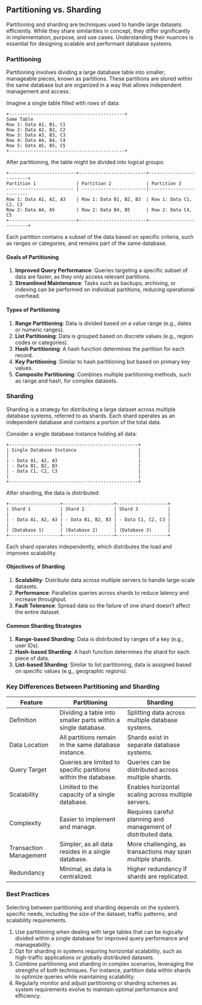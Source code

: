 ## Partitioning vs. Sharding

Partitioning and sharding are techniques used to handle large datasets efficiently. While they share similarities in concept, they differ significantly in implementation, purpose, and use cases. Understanding their nuances is essential for designing scalable and performant database systems.

### Partitioning

Partitioning involves dividing a large database table into smaller, manageable pieces, known as partitions. These partitions are stored within the same database but are organized in a way that allows independent management and access.

Imagine a single table filled with rows of data:

```
+-------------------------------------------+
Some Table
Row 1: Data A1, B1, C1
Row 2: Data A2, B2, C2
Row 3: Data A3, B3, C3
Row 4: Data A4, B4, C4
Row 5: Data A5, B5, C5
+-------------------------------------------+
```

After partitioning, the table might be divided into logical groups:

```
+-------------------------+-------------------------+-------------------------+
Partition 1               | Partition 2             | Partition 3             
------------------------- | ------------------------|-------------------------
Row 1: Data A1, A2, A3    | Row 1: Data B1, B2, B3  | Row 1: Data C1, C2, C3  
Row 2: Data A4, A5        | Row 2: Data B4, B5      | Row 2: Data C4, C5      
+-------------------------+-------------------------+-------------------------+
```

Each partition contains a subset of the data based on specific criteria, such as ranges or categories, and remains part of the same database.

#### Goals of Partitioning

1. **Improved Query Performance**: Queries targeting a specific subset of data are faster, as they only access relevant partitions.
2. **Streamlined Maintenance**: Tasks such as backups, archiving, or indexing can be performed on individual partitions, reducing operational overhead.

#### Types of Partitioning

1. **Range Partitioning**: Data is divided based on a value range (e.g., dates or numeric ranges).
2. **List Partitioning**: Data is grouped based on discrete values (e.g., region codes or categories).
3. **Hash Partitioning**: A hash function determines the partition for each record.
4. **Key Partitioning**: Similar to hash partitioning but based on primary key values.
5. **Composite Partitioning**: Combines multiple partitioning methods, such as range and hash, for complex datasets.

### Sharding

Sharding is a strategy for distributing a large dataset across multiple database systems, referred to as shards. Each shard operates as an independent database and contains a portion of the total data.

Consider a single database instance holding all data:

```
+------------------------------------------------+
| Single Database Instance                       |
|                                                |
| - Data A1, A2, A3                              |
| - Data B1, B2, B3                              |
| - Data C1, C2, C3                              |
|                                                |
+------------------------------------------------+
```

After sharding, the data is distributed:

```
+-------------------+-------------------+-------------------+
| Shard 1           | Shard 2           | Shard 3           |
|                   |                   |                   |
| - Data A1, A2, A3 | - Data B1, B2, B3 | - Data C1, C2, C3 |
|                   |                   |                   |
| (Database 1)      | (Database 2)      | (Database 3)      |
+-------------------+-------------------+-------------------+
```

Each shard operates independently, which distributes the load and improves scalability.

#### Objectives of Sharding

1. **Scalability**: Distribute data across multiple servers to handle large-scale datasets.
2. **Performance**: Parallelize queries across shards to reduce latency and increase throughput.
3. **Fault Tolerance**: Spread data so the failure of one shard doesn’t affect the entire dataset.

#### Common Sharding Strategies

1. **Range-based Sharding**: Data is distributed by ranges of a key (e.g., user IDs).
2. **Hash-based Sharding**: A hash function determines the shard for each piece of data.
3. **List-based Sharding**: Similar to list partitioning, data is assigned based on specific values (e.g., geographic regions).

### Key Differences Between Partitioning and Sharding

| Feature                  | Partitioning                                                     | Sharding                                                        |
|--------------------------|------------------------------------------------------------------|-----------------------------------------------------------------|
| Definition               | Dividing a table into smaller parts within a single database.   | Splitting data across multiple database systems.               |
| Data Location            | All partitions remain in the same database instance.            | Shards exist in separate database systems.                     |
| Query Target             | Queries are limited to specific partitions within the database. | Queries can be distributed across multiple shards.             |
| Scalability              | Limited to the capacity of a single database.                   | Enables horizontal scaling across multiple servers.            |
| Complexity               | Easier to implement and manage.                                 | Requires careful planning and management of distributed data.  |
| Transaction Management   | Simpler, as all data resides in a single database.              | More challenging, as transactions may span multiple shards.    |
| Redundancy               | Minimal, as data is centralized.                                | Higher redundancy if shards are replicated.                    |

### Best Practices

Selecting between partitioning and sharding depends on the system’s specific needs, including the size of the dataset, traffic patterns, and scalability requirements.

1. Use partitioning when dealing with large tables that can be logically divided within a single database for improved query performance and manageability.
2. Opt for sharding in systems requiring horizontal scalability, such as high-traffic applications or globally distributed datasets.
3. Combine partitioning and sharding in complex scenarios, leveraging the strengths of both techniques. For instance, partition data within shards to optimize queries while maintaining scalability.
4. Regularly monitor and adjust partitioning or sharding schemes as system requirements evolve to maintain optimal performance and efficiency.
